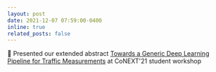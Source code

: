 ```yaml
---
layout: post
date: 2021-12-07 07:59:00-0400
inline: true
related_posts: false
---
```


:speech_balloon: Presented our extended abstract [Towards a Generic Deep Learning Pipeline for Traffic Measurements](https://raphaaal.github.io/assets/pdf/Azorin_CoNEXT_SW_DL_pipeline_trafficmeasurements_.pdf) at CoNEXT'21 student workshop
